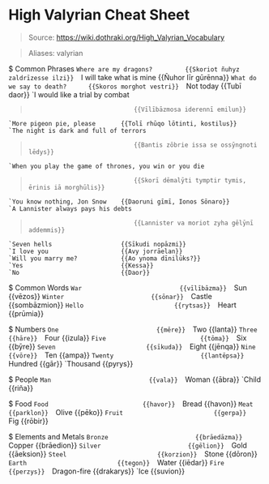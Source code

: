 # High Valyrian Cheat Sheet

> Source: https://wiki.dothraki.org/High_Valyrian_Vocabulary

> Aliases: valyrian

$ Common Phrases
    `Where are my dragons?         {{Skoriot ñuhyz zaldrīzesse ilzi}} 
    `I will take what is mine      {{Ñuhor līr gūrēnna}} 
    `What do we say to death?      {{Skoros morghot vestri}} 
    `Not today                     {{Tubī daor}} 
    `I would like a trial by combat
>                                  {{Vīlībāzmosa iderennī emilun}} 
    `More pigeon pie, please       {{Tolī rhūqo lōtinti, kostilus}} 
    `The night is dark and full of terrors
>                                  {{Bantis zōbrie issa se ossȳngnoti lēdys}} 
    `When you play the game of thrones, you win or you die
>                                  {{Skorī dēmalȳti tymptir tymis, ērinis iā morghūlis}} 
    `You know nothing, Jon Snow    {{Daoruni gīmī, Ionos Sōnaro}} 
    `A Lannister always pays his debts
>                                  {{Lannister va moriot zyha gēlȳnī addemmis}} 
    `Seven hells                   {{Sīkudi nopāzmi}} 
    `I love you                    {{Avy jorrāelan}} 
    `Will you marry me?            {{Ao ynoma dīnilūks?}} 
    `Yes                           {{Kessa}} 
    `No                            {{Daor}} 

$ Common Words
    `War                           {{vīlībāzma}} 
    `Sun                           {{vēzos}} 
    `Winter                        {{sōnar}} 
    `Castle                        {{sombāzmion}} 
    `Hello                         {{rytsas}} 
    `Heart                         {{prūmia}} 

$ Numbers
    `One                           {{mēre}} 
    `Two                           {{lanta}} 
    `Three                         {{hāre}} 
    `Four                          {{izula}} 
    `Five                          {{tōma}} 
    `Six                           {{bȳre}} 
    `Seven                         {{sīkuda}} 
    `Eight                         {{jēnqa}} 
    `Nine                          {{vōre}} 
    `Ten                           {{ampa}} 
    `Twenty                        {{lantēpsa}} 
    `Hundred                       {{gār}} 
    `Thousand                      {{pyrys}} 

$ People
    `Man                           {{vala}} 
    `Woman                         {{ābra}} 
    `Child                         {{riña}} 

$ Food
    `Food                          {{havor}} 
    `Bread                         {{havon}} 
    `Meat                          {{parklon}} 
    `Olive                         {{pēko}} 
    `Fruit                         {{gerpa}} 
    `Fig                           {{rōbir}} 

$ Elements and Metals
    `Bronze                        {{brāedāzma}} 
    `Copper                        {{brāedion}} 
    `Silver                        {{gēlion}} 
    `Gold                          {{āeksion}} 
    `Steel                         {{korzion}} 
    `Stone                         {{dōron}} 
    `Earth                         {{tegon}} 
    `Water                         {{iēdar}} 
    `Fire                          {{perzys}} 
    `Dragon-fire                   {{drakarys}} 
    `Ice                           {{suvion}} 

